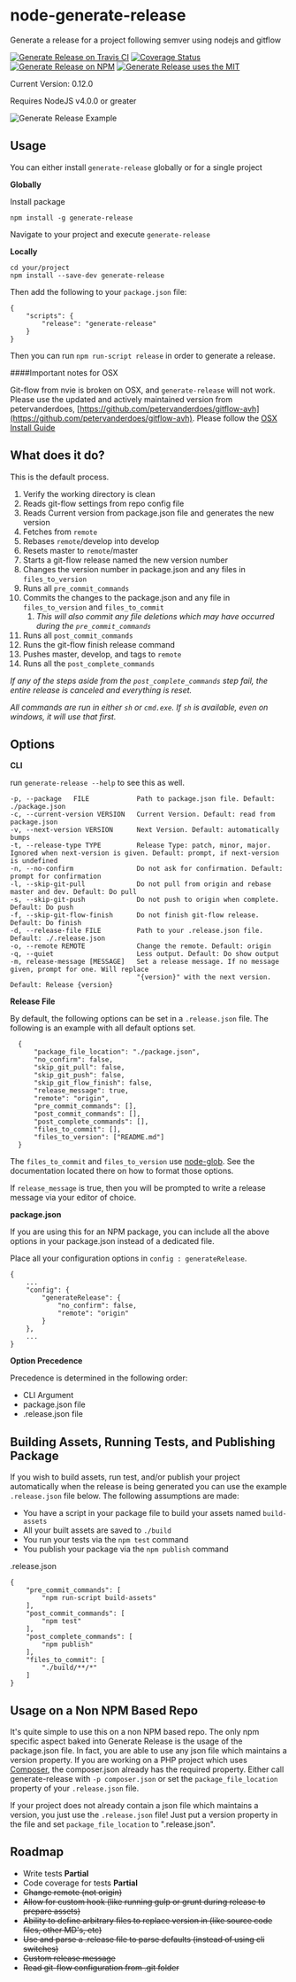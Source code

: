 # node-generate-release
Generate a release for a project following semver using nodejs and gitflow

[![Generate Release on Travis CI](https://img.shields.io/travis/mrkmg/node-generate-release/master.svg?style=flat-square)](https://travis-ci.org/mrkmg/node-generate-release/branches)
[![Coverage Status](https://img.shields.io/coveralls/mrkmg/node-generate-release/master.svg?style=flat-square)](https://coveralls.io/github/mrkmg/node-generate-release?branch=master)
[![Generate Release on NPM](https://img.shields.io/npm/v/generate-release.svg?style=flat-square)](https://www.npmjs.com/package/generate-release)
[![Generate Release uses the MIT](https://img.shields.io/npm/l/generate-release.svg?style=flat-square)](https://opensource.org/licenses/MIT)

Current Version: 0.12.0

Requires NodeJS v4.0.0 or greater

![Generate Release Example](https://cloud.githubusercontent.com/assets/399561/16465518/272a62be-3e0d-11e6-8691-44441a3b0629.gif)


Usage
-----

You can either install `generate-release` globally or for a single project

__Globally__

Install package

    npm install -g generate-release

Navigate to your project and execute `generate-release`

__Locally__

    cd your/project
    npm install --save-dev generate-release
    
Then add the following to your `package.json` file:

    {
        "scripts": {
            "release": "generate-release"
        }
    }

Then you can run `npm run-script release` in order to generate a release.

####Important notes for OSX

Git-flow from nvie is broken on OSX, and `generate-release` will not work. Please use the updated and actively 
maintained version from petervanderdoes, 
[https://github.com/petervanderdoes/gitflow-avh](https://github.com/petervanderdoes/gitflow-avh). Please follow the 
[OSX Install Guide](https://github.com/petervanderdoes/gitflow-avh/wiki/Installing-on-Mac-OS-X)

What does it do?
----------------

This is the default process.

1. Verify the working directory is clean
1. Reads git-flow settings from repo config file
1. Reads Current version from package.json file and generates the new version
1. Fetches from `remote`
1. Rebases `remote`/develop into develop
1. Resets master to `remote`/master
1. Starts a git-flow release named the new version number
1. Changes the version number in package.json and any files in `files_to_version`
1. Runs all `pre_commit_commands`
1. Commits the changes to the package.json and any file in `files_to_version` and `files_to_commit`
    1. *This will also commit any file deletions which may have occurred during the `pre_commit_commands`*
1. Runs all `post_commit_commands`
1. Runs the git-flow finish release command
1. Pushes master, develop, and tags to `remote`
1. Runs all the `post_complete_commands`

*If any of the steps aside from the `post_complete_commands` step fail, the entire release is canceled and everything
is reset.*

*All commands are run in either `sh` or `cmd.exe`. If `sh` is available, even on windows, it will use that first.*

Options
--------

**CLI**

run `generate-release --help` to see this as well.

    -p, --package   FILE            Path to package.json file. Default: ./package.json
    -c, --current-version VERSION   Current Version. Default: read from package.json
    -v, --next-version VERSION      Next Version. Default: automatically bumps
    -t, --release-type TYPE         Release Type: patch, minor, major. Ignored when next-version is given. Default: prompt, if next-version is undefined
    -n, --no-confirm                Do not ask for confirmation. Default: prompt for confirmation
    -l, --skip-git-pull             Do not pull from origin and rebase master and dev. Default: Do pull
    -s, --skip-git-push             Do not push to origin when complete. Default: Do push
    -f, --skip-git-flow-finish      Do not finish git-flow release. Default: Do finish
    -d, --release-file FILE         Path to your .release.json file. Default: ./.release.json
    -o, --remote REMOTE             Change the remote. Default: origin
    -q, --quiet                     Less output. Default: Do show output
    -m, release-message [MESSAGE]   Set a release message. If no message given, prompt for one. Will replace
                                    "{version}" with the next version. Default: Release {version}

**Release File**

By default, the following options can be set in a `.release.json` file. The following
is an example with all default options set.

      {
          "package_file_location": "./package.json",
          "no_confirm": false,
          "skip_git_pull": false,
          "skip_git_push": false,
          "skip_git_flow_finish": false,
          "release_message": true,
          "remote": "origin",
          "pre_commit_commands": [],
          "post_commit_commands": [],
          "post_complete_commands": [],
          "files_to_commit": [],
          "files_to_version": ["README.md"]
      }
      
The `files_to_commit` and `files_to_version` use [node-glob](https://github.com/isaacs/node-glob). See the
documentation located there on how to format those options.

If `release_message` is true, then you will be prompted to write a release message via your editor of choice.

**package.json**

If you are using this for an NPM package, you can include all the above options in your package.json instead of 
a dedicated file.

Place all your configuration options in `config : generateRelease`.

    {
        ...
        "config": {
            "generateRelease": {
                "no_confirm": false,
                "remote": "origin"
            }
        },
        ...
    }

**Option Precedence**

Precedence is determined in the following order:

- CLI Argument
- package.json file
- .release.json file

Building Assets, Running Tests, and Publishing Package
--------------------------------

If you wish to build assets, run test, and/or publish your project automatically when the
release is being generated you can use the example `.release.json` file below. The
following assumptions are made:

- You have a script in your package file to build your assets named `build-assets`
- All your built assets are saved to `./build`
- You run your tests via the `npm test` command
- You publish your package via the `npm publish` command

.release.json

    {
        "pre_commit_commands": [
            "npm run-script build-assets"
        ],
        "post_commit_commands": [
            "npm test"
        ],
        "post_complete_commands": [
            "npm publish"
        ],
        "files_to_commit": [
            "./build/**/*"
        ]
    }

Usage on a Non NPM Based Repo
-----------------------------

It's quite simple to use this on a non NPM based repo. The only npm specific aspect baked into Generate Release is the
usage of the package.json file. In fact, you are able to use any json file which maintains a version property. If you
are working on a PHP project which uses [Composer](https://getcomposer.org), the composer.json already has the required
property. Either call generate-release with `-p composer.json` or set the `package_file_location` property of your
`.release.json` file.

If your project does not already contain a json file which maintains a version, you just use the `.release.json` 
file! Just put a version property in the file and set `package_file_location` to ".release.json".


Roadmap
-------

- Write tests **Partial**
- Code coverage for tests **Partial**
- ~~Change remote (not origin)~~
- ~~Allow for custom hook (like running gulp or grunt during release to prepare assets)~~
- ~~Ability to define arbitrary files to replace version in (like source code files, other MD's, etc)~~
- ~~Use and parse a .release file to parse defaults (instead of using cli switches)~~
- ~~Custom release message~~
- ~~Read git-flow configuration from .git folder~~
